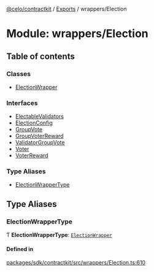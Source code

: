 [@celo/contractkit](../README.md) / [Exports](../modules.md) / wrappers/Election

# Module: wrappers/Election

## Table of contents

### Classes

- [ElectionWrapper](../classes/wrappers_Election.ElectionWrapper.md)

### Interfaces

- [ElectableValidators](../interfaces/wrappers_Election.ElectableValidators.md)
- [ElectionConfig](../interfaces/wrappers_Election.ElectionConfig.md)
- [GroupVote](../interfaces/wrappers_Election.GroupVote.md)
- [GroupVoterReward](../interfaces/wrappers_Election.GroupVoterReward.md)
- [ValidatorGroupVote](../interfaces/wrappers_Election.ValidatorGroupVote.md)
- [Voter](../interfaces/wrappers_Election.Voter.md)
- [VoterReward](../interfaces/wrappers_Election.VoterReward.md)

### Type Aliases

- [ElectionWrapperType](wrappers_Election.md#electionwrappertype)

## Type Aliases

### ElectionWrapperType

Ƭ **ElectionWrapperType**: [`ElectionWrapper`](../classes/wrappers_Election.ElectionWrapper.md)

#### Defined in

[packages/sdk/contractkit/src/wrappers/Election.ts:610](https://github.com/celo-org/developer-tooling/blob/master/packages/sdk/contractkit/src/wrappers/Election.ts#L610)
